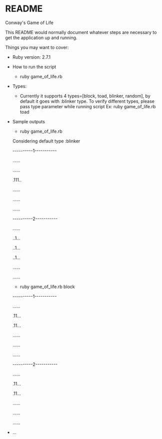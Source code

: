 
# README
Conway's Game of Life

This README would normally document whatever steps are necessary to get the
application up and running.

Things you may want to cover:

* Ruby version: 2.7.1
* How to run the script
    * ruby game_of_life.rb
* Types: 
    * Currently it supports 4 types=[block, toad, blinker, random], by default it goes with :blinker type.
    To verify different types, please pass type parameter while running script
    Ex: ruby game_of_life.rb toad
* Sample outputs
    * ruby game_of_life.rb  
      
    Considering default type :blinker
    
    ----------1-----------
    
    ......
    
    ......
    
    .111..
    
    ......
    
    ......
    
    ......
    
    ----------2-----------
    
    ......
    
    ..1...
    
    ..1...
    
    ..1...
    
    ......
    
    ......
    
    * ruby game_of_life.rb block
    
    ----------1-----------
    
    ......
    
    .11...
    
    .11...
    
    ......
    
    ......
    
    ......
    
    ----------2-----------
    
    ......
    
    .11...
    
    .11...
    
    ......
    
    ......
    
    ......
    
* ...